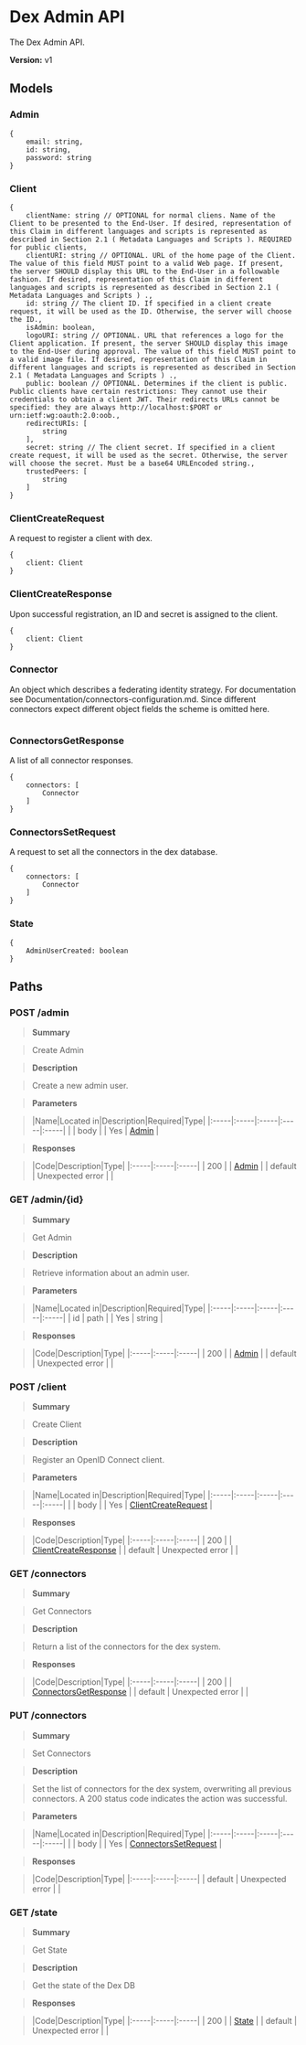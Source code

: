
# Dex Admin API

The Dex Admin API.

__Version:__ v1

## Models


### Admin



```
{
    email: string,
    id: string,
    password: string
}
```

### Client



```
{
    clientName: string // OPTIONAL for normal cliens. Name of the Client to be presented to the End-User. If desired, representation of this Claim in different languages and scripts is represented as described in Section 2.1 ( Metadata Languages and Scripts ). REQUIRED for public clients,
    clientURI: string // OPTIONAL. URL of the home page of the Client. The value of this field MUST point to a valid Web page. If present, the server SHOULD display this URL to the End-User in a followable fashion. If desired, representation of this Claim in different languages and scripts is represented as described in Section 2.1 ( Metadata Languages and Scripts ) .,
    id: string // The client ID. If specified in a client create request, it will be used as the ID. Otherwise, the server will choose the ID.,
    isAdmin: boolean,
    logoURI: string // OPTIONAL. URL that references a logo for the Client application. If present, the server SHOULD display this image to the End-User during approval. The value of this field MUST point to a valid image file. If desired, representation of this Claim in different languages and scripts is represented as described in Section 2.1 ( Metadata Languages and Scripts ) .,
    public: boolean // OPTIONAL. Determines if the client is public. Public clients have certain restrictions: They cannot use their credentials to obtain a client JWT. Their redirects URLs cannot be specified: they are always http://localhost:$PORT or urn:ietf:wg:oauth:2.0:oob.,
    redirectURIs: [
        string
    ],
    secret: string // The client secret. If specified in a client create request, it will be used as the secret. Otherwise, the server will choose the secret. Must be a base64 URLEncoded string.,
    trustedPeers: [
        string
    ]
}
```

### ClientCreateRequest

A request to register a client with dex.

```
{
    client: Client
}
```

### ClientCreateResponse

Upon successful registration, an ID and secret is assigned to the client.

```
{
    client: Client
}
```

### Connector

An object which describes a federating identity strategy. For documentation see Documentation/connectors-configuration.md. Since different connectors expect different object fields the scheme is omitted here.

```

```

### ConnectorsGetResponse

A list of all connector responses.

```
{
    connectors: [
        Connector
    ]
}
```

### ConnectorsSetRequest

A request to set all the connectors in the dex database.

```
{
    connectors: [
        Connector
    ]
}
```

### State



```
{
    AdminUserCreated: boolean
}
```


## Paths


### POST /admin

> __Summary__

> Create Admin

> __Description__

> Create a new admin user.


> __Parameters__

> |Name|Located in|Description|Required|Type|
|:-----|:-----|:-----|:-----|:-----|
|  | body |  | Yes | [Admin](#admin) | 


> __Responses__

> |Code|Description|Type|
|:-----|:-----|:-----|
| 200 |  | [Admin](#admin) |
| default | Unexpected error |  |


### GET /admin/{id}

> __Summary__

> Get Admin

> __Description__

> Retrieve information about an admin user.


> __Parameters__

> |Name|Located in|Description|Required|Type|
|:-----|:-----|:-----|:-----|:-----|
| id | path |  | Yes | string | 


> __Responses__

> |Code|Description|Type|
|:-----|:-----|:-----|
| 200 |  | [Admin](#admin) |
| default | Unexpected error |  |


### POST /client

> __Summary__

> Create Client

> __Description__

> Register an OpenID Connect client.


> __Parameters__

> |Name|Located in|Description|Required|Type|
|:-----|:-----|:-----|:-----|:-----|
|  | body |  | Yes | [ClientCreateRequest](#clientcreaterequest) | 


> __Responses__

> |Code|Description|Type|
|:-----|:-----|:-----|
| 200 |  | [ClientCreateResponse](#clientcreateresponse) |
| default | Unexpected error |  |


### GET /connectors

> __Summary__

> Get Connectors

> __Description__

> Return a list of the connectors for the dex system.


> __Responses__

> |Code|Description|Type|
|:-----|:-----|:-----|
| 200 |  | [ConnectorsGetResponse](#connectorsgetresponse) |
| default | Unexpected error |  |


### PUT /connectors

> __Summary__

> Set Connectors

> __Description__

> Set the list of connectors for the dex system, overwriting all previous connectors. A 200 status code indicates the action was successful.


> __Parameters__

> |Name|Located in|Description|Required|Type|
|:-----|:-----|:-----|:-----|:-----|
|  | body |  | Yes | [ConnectorsSetRequest](#connectorssetrequest) | 


> __Responses__

> |Code|Description|Type|
|:-----|:-----|:-----|
| default | Unexpected error |  |


### GET /state

> __Summary__

> Get State

> __Description__

> Get the state of the Dex DB


> __Responses__

> |Code|Description|Type|
|:-----|:-----|:-----|
| 200 |  | [State](#state) |
| default | Unexpected error |  |


